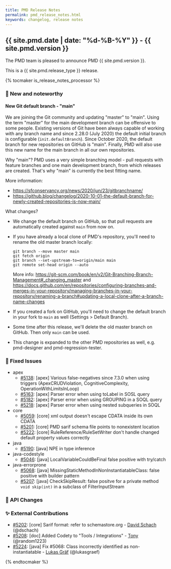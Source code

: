 ```yaml
---
title: PMD Release Notes
permalink: pmd_release_notes.html
keywords: changelog, release notes
---
```


## {{ site.pmd.date | date: "%d-%B-%Y" }} - {{ site.pmd.version }}

The PMD team is pleased to announce PMD {{ site.pmd.version }}.

This is a {{ site.pmd.release_type }} release.

{% tocmaker is_release_notes_processor %}

### 🚀 New and noteworthy

#### New Git default branch - "main"

We are joining the Git community and updating "master" to "main". Using the term "master" for the main
development branch can be offensive to some people. Existing versions of Git have been always capable of
working with any branch name and since 2.28.0 (July 2020) the default initial branch is configurable
(`init.defaultBranch`). Since October 2020, the default branch for new repositories on GitHub
is "main". Finally, PMD will also use this new name for the main branch in all our own repositories.

Why "main"? PMD uses a very simple branching model - pull requests with feature branches and one main development
branch, from which releases are created. That's why "main" is currently the best fitting name.

More information:
- <https://sfconservancy.org/news/2020/jun/23/gitbranchname/>
- <https://github.blog/changelog/2020-10-01-the-default-branch-for-newly-created-repositories-is-now-main/>

What changes?
- We change the default branch on GitHub, so that pull requests are automatically created against `main` from
  now on.
- If you have already a local clone of PMD's repository, you'll need to rename the old master branch locally:
  ```
  git branch --move master main
  git fetch origin
  git branch --set-upstream-to=origin/main main
  git remote set-head origin --auto
  ```
  
  More info:
  <https://git-scm.com/book/en/v2/Git-Branching-Branch-Management#_changing_master> and
  <https://docs.github.com/en/repositories/configuring-branches-and-merges-in-your-repository/managing-branches-in-your-repository/renaming-a-branch#updating-a-local-clone-after-a-branch-name-changes>
- If you created a fork on GitHub, you'll need to change the default branch in your fork to `main` as
  well (Settings > Default Branch).
- Some time after this release, we'll delete the old master branch on GitHub. Then only `main` can be used.
- This change is expanded to the other PMD repositories as well, e.g. pmd-designer and pmd-regression-tester.

### 🐛 Fixed Issues
* apex
  * [#5138](https://github.com/pmd/pmd/issues/5138): \[apex] Various false-negatives since 7.3.0 when using triggers
    (ApexCRUDViolation, CognitiveComplexity, OperationWithLimitsInLoop)
  * [#5163](https://github.com/pmd/pmd/issues/5163): \[apex] Parser error when using toLabel in SOSL query
  * [#5182](https://github.com/pmd/pmd/issues/5182): \[apex] Parser error when using GROUPING in a SOQL query
  * [#5218](https://github.com/pmd/pmd/issues/5218): \[apex] Parser error when using nested subqueries in SOQL
* core
  * [#5059](https://github.com/pmd/pmd/issues/5059): \[core] xml output doesn't escape CDATA inside its own CDATA
  * [#5201](https://github.com/pmd/pmd/issues/5201): \[core] PMD sarif schema file points to nonexistent location
  * [#5222](https://github.com/pmd/pmd/issues/5222): \[core] RuleReference/RuleSetWriter don't handle changed default property values correctly
* java
  * [#5190](https://github.com/pmd/pmd/issues/5190): \[java] NPE in type inference
* java-codestyle
  * [#5046](https://github.com/pmd/pmd/issues/5046): \[java] LocalVariableCouldBeFinal false positive with try/catch
* java-errorprone
  * [#5068](https://github.com/pmd/pmd/issues/5068): \[java] MissingStaticMethodInNonInstantiatableClass: false positive with builder pattern
  * [#5207](https://github.com/pmd/pmd/issues/5207): \[java] CheckSkipResult: false positve for a private method `void skip(int)` in a subclass of FilterInputStream

### 🚨 API Changes

### ✨ External Contributions
* [#5202](https://github.com/pmd/pmd/pull/5202): \[core] Sarif format: refer to schemastore.org - [David Schach](https://github.com/dschach) (@dschach)
* [#5208](https://github.com/pmd/pmd/pull/5208): \[doc] Added Codety to "Tools / Integrations" - [Tony](https://github.com/random1223) (@random1223)
* [#5224](https://github.com/pmd/pmd/pull/5224): \[java] Fix #5068: Class incorrectly identified as non-instantiatable - [Lukas Gräf](https://github.com/lukasgraef) (@lukasgraef)

{% endtocmaker %}

